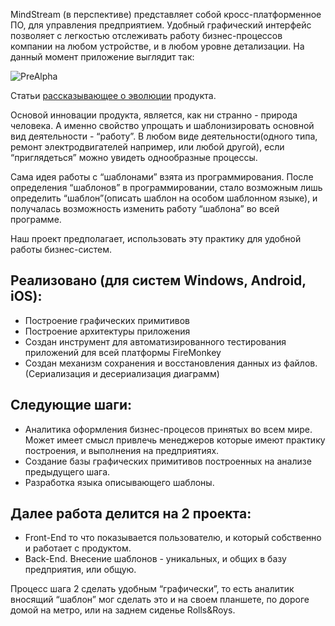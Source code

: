 MindStream (в перспективе) представляет собой кросс-платформенное ПО, для управления предприятием. Удобный графический интерфейс позволяет с легкостью отслеживать работу бизнес-процессов компании на любом устройстве, и  в любом уровне детализации. 
На данный момент приложение выглядит так:

![PreAlpha](http://2.bp.blogspot.com/-R57bTGC5t4Y/VJ59FTCEwLI/AAAAAAAAKXg/SHbpkLVgm_A/s1600/MindStream3.gif)

Статьи [рассказывающее о эволюции](http://programmingmindstream.blogspot.com/2014/11/mindstream.html "Содержание статей о MindStream") продукта.

Основой инновации продукта, является, как ни странно - природа человека. А именно свойство упрощать и шаблонизировать основной вид деятельности - “работу”. В любом виде деятельности(одного типа, ремонт электродвигателей например, или любой другой), если “приглядеться” можно увидеть однообразные процессы. 

Сама идея работы с “шаблонами” взята из программирования. После определения “шаблонов” в программировании, стало возможным лишь определить “шаблон”(описать шаблон на особом шаблонном языке), и получалась возможность изменить работу “шаблона” во всей программе. 

Наш проект предполагает, использовать эту практику для удобной работы бизнес-систем.

## Реализовано (для систем Windows, Android, iOS): 
* Построение графических примитивов
* Построение архитектуры приложения
* Создан инструмент для автоматизированного тестирования приложений для всей платформы FireMonkey
* Создан механизм сохранения и восстановления данных из файлов. (Сериализация и десериализация диаграмм)

## Следующие шаги: 
* Аналитика оформления бизнес-процесов принятых во всем мире. Может имеет смысл привлечь менеджеров которые имеют практику построения, и выполнения на предприятиях.
* Создание базы графических примитивов построенных на анализе предыдущего шага.
* Разработка языка описывающего шаблоны.

## Далее работа делится на 2 проекта: 
* Front-End то что показывается пользователю, и который собственно и работает с продуктом. 
* Back-End. Внесение шаблонов - уникальных, и общих в базу предприятия, или общую. 

Процесс шага 2 сделать удобным “графически”, то есть аналитик вносящий “шаблон” мог сделать это и на своем планшете, по дороге домой на метро, или на заднем сиденье Rolls&Roys.